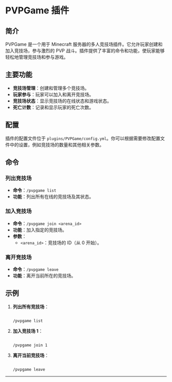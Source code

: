 # PVPGame 插件

## 简介

PVPGame 是一个用于 Minecraft 服务器的多人竞技场插件。它允许玩家创建和加入竞技场，参与激烈的 PVP 战斗。插件提供了丰富的命令和功能，使玩家能够轻松地管理竞技场和参与游戏。

## 主要功能

- **竞技场管理**：创建和管理多个竞技场。
- **玩家参与**：玩家可以加入和离开竞技场。
- **竞技场状态**：显示竞技场的在线状态和游戏状态。
- **死亡计数**：记录和显示玩家的死亡次数。

## 配置

插件的配置文件位于 `plugins/PVPGame/config.yml`。你可以根据需要修改配置文件中的设置，例如竞技场的数量和其他相关参数。
## 命令

### 列出竞技场

- **命令**：`/pvpgame list`
- **功能**：列出所有在线的竞技场及其状态。

### 加入竞技场

- **命令**：`/pvpgame join <arena_id>`
- **功能**：加入指定的竞技场。
- **参数**：
  - `<arena_id>`：竞技场的 ID（从 0 开始）。

### 离开竞技场

- **命令**：`/pvpgame leave`
- **功能**：离开当前所在的竞技场。

## 示例

1. **列出所有竞技场**：
   ```

   /pvpgame list
   ```
2. **加入竞技场 1**：
   ```

   /pvpgame join 1
   ```
3. **离开当前竞技场**：
   ```

   /pvpgame leave
   ```

---
